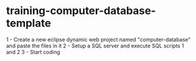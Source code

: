 training-computer-database-template
============================

1 - Create a new eclipse dynamic web project named "computer-database" and paste the files in it
2 - Setup a SQL server and execute SQL scripts 1 and 2
3 - Start coding

